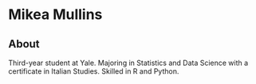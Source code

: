 # Mikea Mullins
## About
Third-year student at Yale. 
Majoring in Statistics and Data Science with a certificate in Italian Studies.
Skilled in R and Python.

<!---
mikea-m/mikea-m is a ✨ special ✨ repository because its `README.md` (this file) appears on your GitHub profile.
You can click the Preview link to take a look at your changes.
--->

